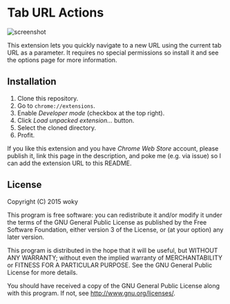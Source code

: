 Tab URL Actions
===============

![screenshot](https://i.imgur.com/ljH0Y5U.png)

This extension lets you quickly navigate to a new URL using the current tab URL
as a parameter. It requires no special permissions so install it and see the
options page for more information.

Installation
------------

1. Clone this repository.
2. Go to `chrome://extensions`.
3. Enable *Developer mode* (checkbox at the top right).
4. Click *Load unpacked extension...* button.
5. Select the cloned directory.
6. Profit.

If you like this extension and you have *Chrome Web Store* account, please
publish it, link this page in the description, and poke me (e.g. via issue) so I
can add the extension URL to this README.

License
-------
Copyright (C) 2015 woky

This program is free software: you can redistribute it and/or modify it under
the terms of the GNU General Public License as published by the Free Software
Foundation, either version 3 of the License, or (at your option) any later
version.

This program is distributed in the hope that it will be useful, but WITHOUT ANY
WARRANTY; without even the implied warranty of MERCHANTABILITY or FITNESS FOR A
PARTICULAR PURPOSE.  See the GNU General Public License for more details.

You should have received a copy of the GNU General Public License along with
this program.  If not, see <http://www.gnu.org/licenses/>.
